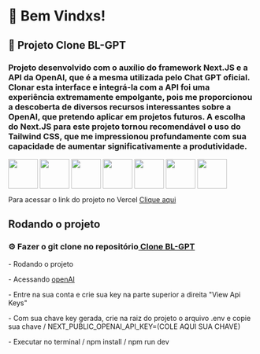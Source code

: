 <h1> 🌴 Bem Vindxs! </h1>

<h2> 🌱 Projeto Clone BL-GPT</h2>

<h3 > Projeto desenvolvido com o auxílio do framework Next.JS e a API da OpenAI, que é a mesma utilizada pelo Chat GPT oficial. Clonar esta interface e integrá-la com a API foi uma experiência extremamente empolgante, pois me proporcionou a descoberta de diversos recursos interessantes sobre a OpenAI, que pretendo aplicar em projetos futuros. A escolha do Next.JS para este projeto tornou recomendável o uso do Tailwind CSS, que me impressionou profundamente com sua capacidade de aumentar significativamente a produtividade.</h3>
 
 <img align="center" width="60px" src="https://cdn.jsdelivr.net/gh/devicons/devicon/icons/html5/html5-original.svg" /> <img align="center" width="60px" src="https://cdn.jsdelivr.net/gh/devicons/devicon/icons/javascript/javascript-original.svg" /> <img align="center" width="60px" src="https://cdn.jsdelivr.net/gh/devicons/devicon/icons/react/react-original.svg" /> <img align="center" width="60px" src="https://cdn.jsdelivr.net/gh/devicons/devicon/icons/typescript/typescript-original.svg" /> <img align="center" width="60px" src="https://cdn.jsdelivr.net/gh/devicons/devicon/icons/nextjs/nextjs-original.svg" /> <img align="center" width="60px" src="https://cdn.jsdelivr.net/gh/devicons/devicon/icons/tailwindcss/tailwindcss-original-wordmark.svg" /> <img  align="center" width="60px"  src="https://cdn.jsdelivr.net/gh/devicons/devicon/icons/npm/npm-original-wordmark.svg" />
           

<p>Para acessar o link do projeto no Vercel  <a href="" >Clique aqui</a></p>
     
  <h2> Rodando o projeto </h2>
  
  <h3>⚙️ Fazer o git clone no repositório<a href="https://github.com/osoriobrunoluis/cloneBL-GPT"> Clone BL-GPT </a></h3>
  <p>  - Rodando o projeto </p>
  <p>  - Acessando <a href="https://platform.openai.com/apps" >openAI</a></p>
  <p>  - Entre na sua conta e crie sua key na parte superior a direita "View Api Keys"
  <p>  - Com sua chave key gerada, crie na raiz do projeto o arquivo .env e copie sua chave / NEXT_PUBLIC_OPENAI_API_KEY=(COLE AQUI SUA CHAVE)
  <p>  - Executar no terminal / npm install / npm run dev </p>
